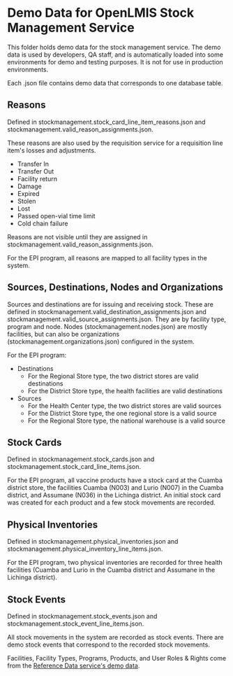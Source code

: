 # Demo Data for OpenLMIS Stock Management Service
This folder holds demo data for the stock management service. The demo data is used by 
developers, QA staff, and is automatically loaded into some environments for demo and testing 
purposes. It is not for use in production environments.

Each .json file contains demo data that corresponds to one database table.

## Reasons

Defined in stockmanagement.stock_card_line_item_reasons.json and 
stockmanagement.valid_reason_assignments.json.

These reasons are also used by the requisition service for a requisition line item's losses and 
adjustments.

* Transfer In
* Transfer Out
* Facility return
* Damage
* Expired
* Stolen
* Lost
* Passed open-vial time limit
* Cold chain failure

Reasons are not visible until they are assigned in stockmanagement.valid_reason_assignments.json.

For the EPI program, all reasons are mapped to all facility types in the system.

## Sources, Destinations, Nodes and Organizations

Sources and destinations are for issuing and receiving stock. These are defined in 
stockmanagement.valid_destination_assignments.json and 
stockmanagement.valid_source_assignments.json. They are by facility type, program and node. Nodes
(stockmanagement.nodes.json) are mostly facilities, but can also be organizations 
(stockmanagement.organizations.json) configured in the system.

For the EPI program:
* Destinations
  * For the Regional Store type, the two district stores are valid destinations
  * For the District Store type, the health facilities are valid destinations
* Sources
  * For the Health Center type, the two district stores are valid sources
  * For the District Store type, the one regional store is a valid source
  * For the Regional Store type, the national warehouse is a valid source

## Stock Cards

Defined in stockmanagement.stock_cards.json and stockmanagement.stock_card_line_items.json.

For the EPI program, all vaccine products have a stock card at the Cuamba district store, the
facilities Cuamba (N003) and Lurio (N007) in the Cuamba district, and Assumane (N036) in the Lichinga district. An
initial stock card was created for each product and a few stock movements are recorded.

## Physical Inventories

Defined in stockmanagement.physical_inventories.json and 
stockmanagement.physical_inventory_line_items.json.

For the EPI program, two physical inventories are recorded for three health facilities (Cuamba and Lurio in the
Cuamba district and Assumane in the Lichinga district).

## Stock Events

Defined in stockmanagement.stock_events.json and stockmanagement.stock_event_line_items.json.

All stock movements in the system are recorded as stock events. There are demo stock events that 
correspond to the recorded stock movements.

Facilities, Facility Types, Programs, Products, and User Roles & Rights come from the
[Reference Data service's demo data](https://github.com/OpenLMIS/openlmis-referencedata/tree/master/demo-data).
